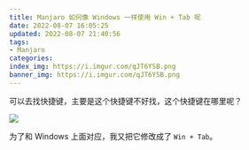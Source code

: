 ```yaml
---
title: Manjaro 如何像 Windows 一样使用 Win + Tab 呢
date: 2022-08-07 16:05:25
updated: 2022-08-07 21:40:56
tags:
- Manjaro
categories:
index_img: https://i.imgur.com/qJT6YSB.png
banner_img: https://i.imgur.com/qJT6YSB.png
---
```


可以去找快捷键，主要是这个快捷键不好找，这个快捷键在哪里呢？

![](https://i.imgur.com/l5acdDG.png)

为了和 Windows 上面对应，我又把它修改成了 `Win + Tab`。
